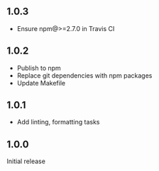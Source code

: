 ## 1.0.3

- Ensure npm@>=2.7.0 in Travis CI

## 1.0.2

- Publish to npm
- Replace git dependencies with npm packages
- Update Makefile

## 1.0.1

- Add linting, formatting tasks

## 1.0.0

Initial release
